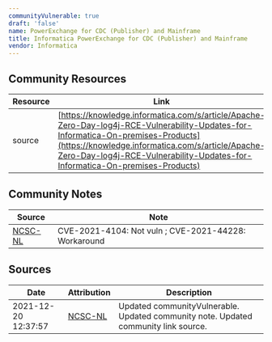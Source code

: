 ```yaml
---
communityVulnerable: true
draft: 'false'
name: PowerExchange for CDC (Publisher) and Mainframe
title: Informatica PowerExchange for CDC (Publisher) and Mainframe
vendor: Informatica
---
```



## Community Resources
| Resource | Link |
| --- | --- |
| source | [https://knowledge.informatica.com/s/article/Apache-Zero-Day-log4j-RCE-Vulnerability-Updates-for-Informatica-On-premises-Products](https://knowledge.informatica.com/s/article/Apache-Zero-Day-log4j-RCE-Vulnerability-Updates-for-Informatica-On-premises-Products) |

## Community Notes
| Source | Note |
| --- | --- |
| [NCSC-NL](https://github.com/NCSC-NL/log4shell/blob/main/software/README.md) | CVE-2021-4104: Not vuln ; CVE-2021-44228: Workaround </ul> |

## Sources
| Date | Attribution | Description |
| --- | --- | --- |
| 2021-12-20 12:37:57 | [NCSC-NL](https://github.com/NCSC-NL/log4shell/blob/main/software/README.md) | Updated communityVulnerable. Updated community note. Updated community link source.  |
